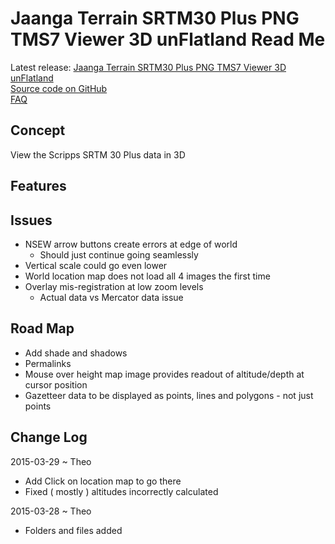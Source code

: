 Jaanga Terrain SRTM30 Plus PNG TMS7 Viewer 3D unFlatland Read Me
===

<span style=display:none; >[View as web page]( http://jaanga.github.io/terrain-srtm30-plus-viewers/terrain-srtm30-plus-viewers.html#./png-tms7-viewer-3d-unflatland-features/readme.md# "view the files as a web app." ) <input value="<< You are here" size=15 style="font:bold 11pt monospace;border-width:0;" ></span>  

Latest release: [Jaanga Terrain SRTM30 Plus PNG TMS7 Viewer 3D unFlatland]( http://jaanga.github.io/terrain-srtm30-plus-viewers/png-tms7-viewer-3d-unflatland-features/latest/index.html )  
[Source code on GitHub]( https://github.com/jaanga/terrain-srtm30-plus-viewers/tree/gh-pages/png-tms7-viewer-3d-unflatland-features/ )  
[FAQ]( http://jaanga.github.io/terrain-r2/terrain.html#faq.md# )

## Concept

View the Scripps SRTM 30 Plus data in 3D


## Features
 
## Issues

* NSEW arrow buttons create errors at edge of world
	* Should just continue going seamlessly
* Vertical scale could go even lower
* World location map does not load all 4 images the first time
* Overlay mis-registration at low zoom levels
	* Actual data vs Mercator data issue


## Road Map

* Add shade and shadows
* Permalinks
* Mouse over height map image provides readout of altitude/depth at cursor position
* Gazetteer data to be displayed as points, lines and polygons - not just points


## Change Log

2015-03-29 ~ Theo

* Add Click on location map to go there
* Fixed ( mostly ) altitudes incorrectly calculated 

2015-03-28 ~ Theo

* Folders and files added